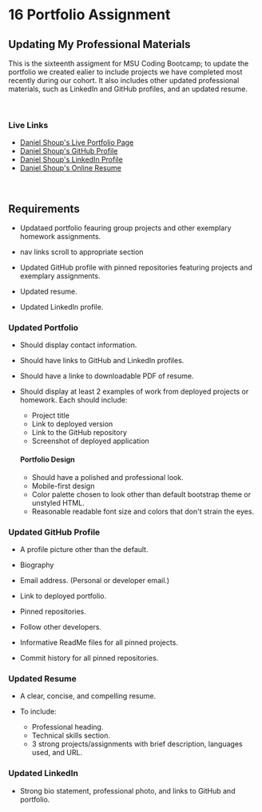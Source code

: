 # 16 Portfolio Assignment

## Updating My Professional Materials

This is the sixteenth assigment for MSU Coding Bootcamp; to update the portfolio we created ealier to include projects we have completed most recently during our cohort. It also includes other updated professional materials, such as LinkedIn and GitHub profiles, and an updated resume.

​

### Live Links
- [Daniel Shoup's Live Portfolio Page](https://danshoup.github.io/DCS-PortfolioUpdate-No2/)
- [Daniel Shoup's GitHub Profile](https://github.com/danshoup)
- [Daniel Shoup's LinkedIn Profile](https://www.linkedin.com/in/daniel-shoup-21873b2a/)
- [Daniel Shoup's Online Resume](./assets/doc/resume2021.pdf)


​

## Requirements

- Updataed portfolio feauring group projects and other exemplary homework assignments.

- nav links scroll to appropriate section

- Updated GitHub profile with pinned repositories featuring projects and exemplary assignments.

- Updated resume.

- Updated LinkedIn profile.


### Updated Portfolio

- Should display contact information.

- Should have links to GitHub and LinkedIn profiles.

- Should have a linke to downloadable PDF of resume.

- Should display at least 2 examples of work from deployed projects or homework. Each should include:
    - Project title
    - Link to deployed version
    - Link to the GitHub repository
    - Screenshot of deployed application

    #### Portfolio Design

    - Should have a polished and professional look.
    - Mobile-first design
    - Color palette chosen to look other than default bootstrap theme or unstyled HTML.
    - Reasonable readable font size and colors that don't strain the eyes.


### Updated GitHub Profile

- A profile picture other than the default.

- Biography

- Email address. (Personal or developer email.)

- Link to deployed portfolio.

- Pinned repositories.

- Follow other developers.

- Informative ReadMe files for all pinned projects.

- Commit history for all pinned repositories. 

### Updated Resume

- A clear, concise, and compelling resume.

- To include: 
    - Professional heading.
    - Technical skills section.
    - 3 strong projects/assignments with brief description, languages used, and URL.

### Updated LinkedIn

- Strong bio statement, professional photo, and links to GitHub and portfolio.

